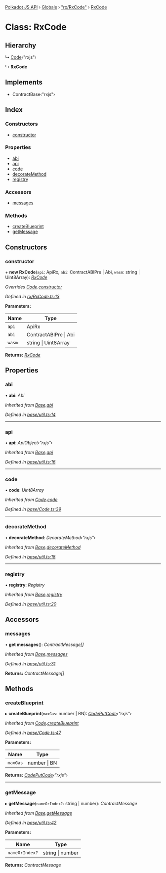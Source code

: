 [Polkadot JS API](../README.md) › [Globals](../globals.md) › ["rx/RxCode"](../modules/_rx_rxcode_.md) › [RxCode](_rx_rxcode_.rxcode.md)

# Class: RxCode

## Hierarchy

  ↳ [Code](_base_code_.code.md)‹"rxjs"›

  ↳ **RxCode**

## Implements

* ContractBase‹"rxjs"›

## Index

### Constructors

* [constructor](_rx_rxcode_.rxcode.md#constructor)

### Properties

* [abi](_rx_rxcode_.rxcode.md#abi)
* [api](_rx_rxcode_.rxcode.md#api)
* [code](_rx_rxcode_.rxcode.md#code)
* [decorateMethod](_rx_rxcode_.rxcode.md#decoratemethod)
* [registry](_rx_rxcode_.rxcode.md#registry)

### Accessors

* [messages](_rx_rxcode_.rxcode.md#messages)

### Methods

* [createBlueprint](_rx_rxcode_.rxcode.md#createblueprint)
* [getMessage](_rx_rxcode_.rxcode.md#getmessage)

## Constructors

###  constructor

\+ **new RxCode**(`api`: ApiRx, `abi`: ContractABIPre | Abi, `wasm`: string | Uint8Array): *[RxCode](_rx_rxcode_.rxcode.md)*

*Overrides [Code](_base_code_.code.md).[constructor](_base_code_.code.md#constructor)*

*Defined in [rx/RxCode.ts:13](https://github.com/polkadot-js/api/blob/15158b763c/packages/api-contract/src/rx/RxCode.ts#L13)*

**Parameters:**

Name | Type |
------ | ------ |
`api` | ApiRx |
`abi` | ContractABIPre &#124; Abi |
`wasm` | string &#124; Uint8Array |

**Returns:** *[RxCode](_rx_rxcode_.rxcode.md)*

## Properties

###  abi

• **abi**: *Abi*

*Inherited from [Base](_base_util_.base.md).[abi](_base_util_.base.md#abi)*

*Defined in [base/util.ts:14](https://github.com/polkadot-js/api/blob/15158b763c/packages/api-contract/src/base/util.ts#L14)*

___

###  api

• **api**: *ApiObject‹"rxjs"›*

*Inherited from [Base](_base_util_.base.md).[api](_base_util_.base.md#api)*

*Defined in [base/util.ts:16](https://github.com/polkadot-js/api/blob/15158b763c/packages/api-contract/src/base/util.ts#L16)*

___

###  code

• **code**: *Uint8Array*

*Inherited from [Code](_base_code_.code.md).[code](_base_code_.code.md#code)*

*Defined in [base/Code.ts:39](https://github.com/polkadot-js/api/blob/15158b763c/packages/api-contract/src/base/Code.ts#L39)*

___

###  decorateMethod

• **decorateMethod**: *DecorateMethod‹"rxjs"›*

*Inherited from [Base](_base_util_.base.md).[decorateMethod](_base_util_.base.md#decoratemethod)*

*Defined in [base/util.ts:18](https://github.com/polkadot-js/api/blob/15158b763c/packages/api-contract/src/base/util.ts#L18)*

___

###  registry

• **registry**: *Registry*

*Inherited from [Base](_base_util_.base.md).[registry](_base_util_.base.md#registry)*

*Defined in [base/util.ts:20](https://github.com/polkadot-js/api/blob/15158b763c/packages/api-contract/src/base/util.ts#L20)*

## Accessors

###  messages

• **get messages**(): *ContractMessage[]*

*Inherited from [Base](_base_util_.base.md).[messages](_base_util_.base.md#messages)*

*Defined in [base/util.ts:31](https://github.com/polkadot-js/api/blob/15158b763c/packages/api-contract/src/base/util.ts#L31)*

**Returns:** *ContractMessage[]*

## Methods

###  createBlueprint

▸ **createBlueprint**(`maxGas`: number | BN): *[CodePutCode](../interfaces/_base_code_.codeputcode.md)‹"rxjs"›*

*Inherited from [Code](_base_code_.code.md).[createBlueprint](_base_code_.code.md#createblueprint)*

*Defined in [base/Code.ts:47](https://github.com/polkadot-js/api/blob/15158b763c/packages/api-contract/src/base/Code.ts#L47)*

**Parameters:**

Name | Type |
------ | ------ |
`maxGas` | number &#124; BN |

**Returns:** *[CodePutCode](../interfaces/_base_code_.codeputcode.md)‹"rxjs"›*

___

###  getMessage

▸ **getMessage**(`nameOrIndex?`: string | number): *ContractMessage*

*Inherited from [Base](_base_util_.base.md).[getMessage](_base_util_.base.md#getmessage)*

*Defined in [base/util.ts:42](https://github.com/polkadot-js/api/blob/15158b763c/packages/api-contract/src/base/util.ts#L42)*

**Parameters:**

Name | Type |
------ | ------ |
`nameOrIndex?` | string &#124; number |

**Returns:** *ContractMessage*
